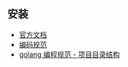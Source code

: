 ## 安装

- [官方文档](https://go.dev/doc/install)
- [编码规范](https://github.com/xxjwxc/uber_go_guide_cn)
- [golang 编程规范 - 项目目录结构](https://makeoptim.com/golang/standards/project-layout/)